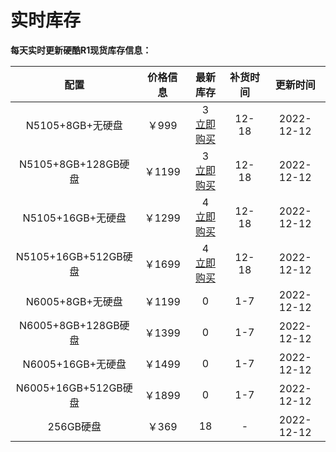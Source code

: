 # 实时库存

**每天实时更新硬酷R1现货库存信息：**

|         配置         | 价格信息 |                           最新库存                           | 补货时间 |  更新时间  |
| :------------------: | :------: | :----------------------------------------------------------: | :------: | :--------: |
|   N5105+8GB+无硬盘   |  ￥999   | 3<br>[立即购买](https://item.taobao.com/item.htm?ft=t&id=682025492099) |  12-18   | 2022-12-12 |
| N5105+8GB+128GB硬盘  |  ￥1199  | 3<br>[立即购买](https://item.taobao.com/item.htm?ft=t&id=682025492099) |  12-18   | 2022-12-12 |
|  N5105+16GB+无硬盘   |  ￥1299  | 4<br>[立即购买](https://item.taobao.com/item.htm?ft=t&id=682025492099) |  12-18   | 2022-12-12 |
| N5105+16GB+512GB硬盘 |  ￥1699  | 4<br>[立即购买](https://item.taobao.com/item.htm?ft=t&id=682025492099) |  12-18   | 2022-12-12 |
|   N6005+8GB+无硬盘   |  ￥1199  |                              0                               |   1-7    | 2022-12-12 |
| N6005+8GB+128GB硬盘  |  ￥1399  |                              0                               |   1-7    | 2022-12-12 |
|  N6005+16GB+无硬盘   |  ￥1499  |                              0                               |   1-7    | 2022-12-12 |
| N6005+16GB+512GB硬盘 |  ￥1899  |                              0                               |   1-7    | 2022-12-12 |
|      256GB硬盘       |  ￥369   |                              18                              |    -     | 2022-12-12 |



